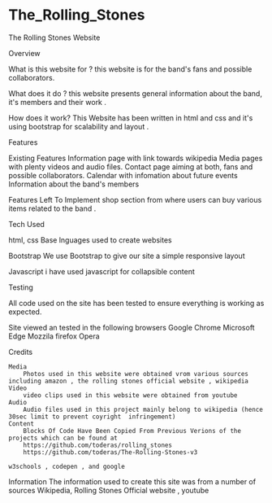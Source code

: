 

# The_Rolling_Stones
The Rolling Stones Website

Overview

What is this website for ?
this website is for the band's fans and possible collaborators.


What does it do ?
this website presents general information about the band, it's members and their work .

How does it work?
This Website has been written in html and css and it's using bootstrap for scalability and layout .

Features

Existing Features 
Information page with link towards wikipedia
Media pages with plenty videos and  audio files.
Contact page aiming at both, fans and possible collaborators.
Calendar with infomation about future events 
Information about the band's members 

Features Left To Implement
shop section from where users can buy various items related to the band .


Tech Used 

html, css 
     Base lnguages used to create websites
     
Bootstrap
     We use Bootstrap to give our site a simple responsive layout
     
Javascript 
    i have used javascript for collapsible content

Testing 

All code used on the site has been tested to ensure everything is working as expected.

Site viewed an tested in the following browsers
    Google Chrome
    Microsoft Edge
    Mozzila firefox
    Opera 

Credits

    Media
        Photos used in this website were obtained vrom various sources including amazon , the rolling stones official website , wikipedia 
    Video 
        video clips used in this website were obtained from youtube
    Audio
        Audio files used in this project mainly belong to wikipedia (hence 30sec limit to prevent coyright  infringement)
    Content 
        Blocks Of Code Have Been Copied From Previous Verions of the projects which can be found at 
        https://github.com/toderas/rolling_stones
        https://github.com/toderas/The-Rolling-Stones-v3
        
    w3schools , codepen , and google
    
Information
    The information used to create this site was from a number of sources
        Wikipedia,  Rolling Stones Official website , youtube 
        
